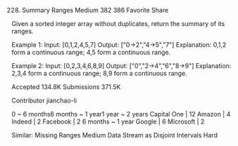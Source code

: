 228. Summary Ranges
Medium 382 386 Favorite Share

Given a sorted integer array without duplicates, return the summary of its ranges.

Example 1:
Input:  [0,1,2,4,5,7]
Output: ["0->2","4->5","7"]
Explanation: 0,1,2 form a continuous range; 4,5 form a continuous range.

Example 2:
Input:  [0,2,3,4,6,8,9]
Output: ["0","2->4","6","8->9"]
Explanation: 2,3,4 form a continuous range; 8,9 form a continuous range.

Accepted 134.8K
Submissions 371.5K

Contributor jianchao-li

0 ~ 6 months6 months ~ 1 year1 year ~ 2 years
Capital One | 12 Amazon | 4 Indeed | 2 Facebook | 2
6 months ~ 1 year
Google | 6 Microsoft | 2

Similar:
Missing Ranges Medium
Data Stream as Disjoint Intervals Hard
